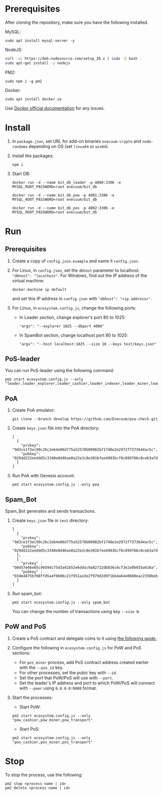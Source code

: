 # Prerequisites 

After cloning the repository, make sure you have the following installed.

MySQL:
```
sudo apt install mysql-server -y
```

NodeJS:
```sh
curl -sL https://deb.nodesource.com/setup_10.x | sudo -E bash -
sudo apt-get install -y nodejs
```

PM2:
```
sudo npm i -g pm2
```

Docker:

```
sudo apt install docker.io
```

Use [Docker official documentation](https://docs.docker.com/install/) for any issues.

# Install

1. In `package.json`, set URL for add-on binaries `enecuum-crypto` and `node-randomx` depending on OS (set `linux64` or `win64`).

2. Install the packages: 

   ```
   npm i
   ```

3. Start DB:

   ```
   docker run -d --name bit_db_leader -p 4000:3306 -e MYSQL_ROOT_PASSWORD=root enecuum/bit_db
   
   docker run -d --name bit_db_pow -p 4001:3306 -e MYSQL_ROOT_PASSWORD=root enecuum/bit_db
   
   docker run -d --name bit_db_pos -p 4002:3306 -e MYSQL_ROOT_PASSWORD=root enecuum/bit_db
   ```

# Run

## Prerequisites 

1. Create a copy of `config.json.example` and name it `config.json`. 

2. For Linux, in `config.json`, set the `dbhost` parameter to localhost: `"dbhost": "localhost"`. For Windows, find out the IP address of the virtual machine:

   ```
   docker-machine ip default
   ```
   
   and set this IP address in `config.json` with `"dbhost": "<ip address>"`.
   
3. For Linux, in `ecosystem.config.js`, change the following ports:

   - In Leader section, change explorer's port 80 to 1025:

     ```
     "args": "--explorer 1025 --dbport 4000"
     ```

   - In SpamBot section, change localhost port 80 to 1025:

     ```
     "args": "--host localhost:1025 --size 10 --keys test/keys.json"
     ```

## PoS-leader 

You can run PoS-leader using the following command:

```
pm2 start ecosystem.config.js --only "leader,leader_explorer,leader_cashier,leader_indexer,leader_miner,leader_stat,leader_transport"
```

## PoA 

1. Create PoA emulator:

   ```
   git clone --branch develop https://github.com/Enecuum/poa-check.git
   ```

2. Create `keys.json` file into the PoA directory:

   ```
   [
     {
       "prvkey": "9d3ce1f3ec99c26c2e64e06d775a52578b00982bf1748e2e2972f7373644ac5c",
       "pubkey": "029dd222eeddd5c3340e8d46ae0a22e2c8e301bfee4903bcf8c899766c8ceb3a7d"
     }
   ]
   ```

3. Run PoA with Genesis account:

   ```
   pm2 start ecosystem.config.js --only poa
   ```

## Spam_Bot

Spam_Bot generates and sends transactions.

1. Create `keys.json` file in `test` directory:

   ```
   [
     {
       "prvkey": "9d3ce1f3ec99c26c2e64e06d775a52578b00982bf1748e2e2972f7373644ac5c",
       "pubkey": "029dd222eeddd5c3340e8d46ae0a22e2c8e301bfee4903bcf8c899766c8ceb3a7d"
     },
     {
       "prvkey" : "b0d57e66e65c4059dc75d3a41b52e6ddac9a82722db836c6cf3e2a9b935a616a",
       "pubkey" : "034b4875bf08ffd5a4f0b06c21f951aa3e2f979d2d9f1bb4a64e0600eac2350beb"
     }
   ]
   ```

2. Run spam_bot:

   ```
   pm2 start ecosystem.config.js --only spam_bot
   ```
   
   You can change the number of transactions using key `--size N`.

## PoW and PoS

1. Create a PoS contract and delegate coins to it using [the following guide.](https://docs.google.com/document/d/1KSeLY7j12G5Kk44gBBwW4tcXbyAgNVVj4Wq67_BSvY8/edit)
   
2. Configure the following in `ecosystem.config.js` for PoW and PoS sections:

   - For `pos_miner` process, add PoS contract address created earlier with the `--pos_id` key.
   - For other processes, set the pubic key with `--id`.
   - Set the port that PoW/PoS will use with `--port`.
   - Set the leader's IP address and port to which PoW/PoS will connect with `--peer` using `0.0.0.0:0000` format.

3. Start the processes:

   - Start PoW:

   ```
   pm2 start ecosystem.config.js --only "pow_cashier,pow_miner,pow_transport"
   ```

   - Start PoS:

   ```
   pm2 start ecosystem.config.js --only "pos_cashier,pos_miner,pos_transport"
   ```


# Stop

To stop the process, use the following:
```
pm2 stop <process name | id>
pm2 delete <process name | id>
```
